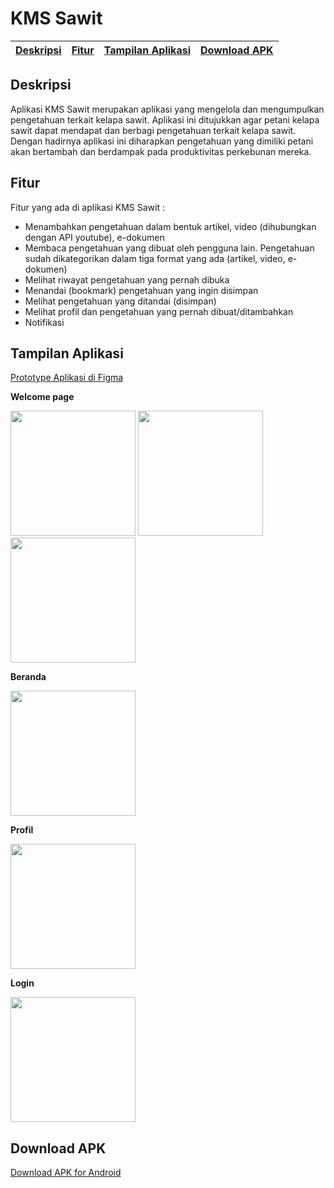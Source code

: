 # KMS Sawit

[Deskripsi](#deskripsi) | [Fitur](#fitur) | [Tampilan Aplikasi](#tampilan-aplikasi) | [Download APK](#download-apk)
:---:|:---:|:---:|:---:

## **Deskripsi**

Aplikasi KMS Sawit merupakan aplikasi yang mengelola dan mengumpulkan pengetahuan terkait kelapa sawit. 
Aplikasi ini ditujukkan agar petani kelapa sawit dapat mendapat dan berbagi pengetahuan terkait kelapa sawit. 
Dengan hadirnya aplikasi ini diharapkan pengetahuan yang dimiliki petani akan bertambah dan berdampak pada produktivitas perkebunan mereka.

## **Fitur**

Fitur yang ada di aplikasi KMS Sawit :
  - Menambahkan pengetahuan dalam bentuk artikel, video (dihubungkan dengan API youtube), e-dokumen
  - Membaca pengetahuan yang dibuat oleh pengguna lain. Pengetahuan sudah dikategorikan dalam tiga format yang ada (artikel, video, e-dokumen)
  - Melihat riwayat pengetahuan yang pernah dibuka
  - Menandai (bookmark) pengetahuan yang ingin disimpan
  - Melihat pengetahuan yang ditandai (disimpan)
  - Melihat profil dan pengetahuan yang pernah dibuat/ditambahkan
  - Notifikasi
  
## **Tampilan Aplikasi**
[Prototype Aplikasi di Figma](https://bit.ly/KMSPakar)

**Welcome page**

<img src="/Tampilan/12216831966010.jpg" width="200" > <img src="/Tampilan/12216832959828.jpg" width="200"  >
<img src="/Tampilan/12216832751778.jpg" width="200"  >

**Beranda**

<img src="/Tampilan/12214832087873.jpg" width="200"  >

**Profil**

<img src="/Tampilan/12214832048783.jpg" width="200"  >

**Login**

<img src="/Tampilan/12216831727710.jpg" width="200"  >

## **Download APK**

[Download APK for Android](https://drive.google.com/file/d/1Z5YvuPnRSus7kSJuih1Gm88YwYNcQE-V/view?usp=sharing)
